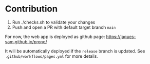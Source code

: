# Contribution

1. Run ./checks.sh to validate your changes
2. Push and open a PR with default target branch `main`


For now, the web app is deployed as github page: https://jaques-sam.github.io/prono/

It will be automatically deployed if the `release` branch is updated.
See `.github/workflows/pages.yml` for more details.
